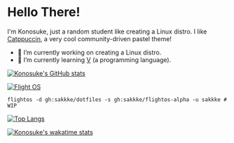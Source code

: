 <!--
**sakkke/sakkke** is a ✨ _special_ ✨ repository because its `README.md` (this file) appears on your GitHub profile.

Here are some ideas to get you started:

- 🔭 I’m currently working on ...
- 🌱 I’m currently learning ...
- 👯 I’m looking to collaborate on ...
- 🤔 I’m looking for help with ...
- 💬 Ask me about ...
- 📫 How to reach me: ...
- 😄 Pronouns: ...
- ⚡ Fun fact: ...
-->

# Hello There!
I'm Konosuke, just a random student like creating a Linux distro.
I like [Catppuccin](https://github.com/catppuccin/catppuccin), a very cool community-driven pastel theme!

- 🔭 I’m currently working on creating a Linux distro.
- 🌱 I’m currently learning [V](https://github.com/vlang/v) (a programming language).

[![Konosuke's GitHub stats](https://github-readme-stats.vercel.app/api?username=sakkke&hide_border=true&bg_color=24273a&text_color=cad3f5&icon_color=c6a0f6&title_color=8bd5ca)](https://github.com/anuraghazra/github-readme-stats)

[![Flight OS](https://github-readme-stats.vercel.app/api/pin/?username=sakkke&repo=flightos&hide_border=true&bg_color=24273a&text_color=cad3f5&icon_color=c6a0f6&title_color=8bd5ca)](https://github.com/sakkke/flightos)

```shell
flightos -d gh:sakkke/dotfiles -s gh:sakkke/flightos-alpha -u sakkke # WIP
```

[![Top Langs](https://github-readme-stats.vercel.app/api/top-langs/?username=sakkke&hide_border=true&langs_count=10&layout=compact&bg_color=24273a&text_color=cad3f5&icon_color=c6a0f6&title_color=8bd5ca)](https://github.com/anuraghazra/github-readme-stats)

[![Konosuke's wakatime stats](https://github-readme-stats.vercel.app/api/wakatime?username=sakkke&hide_border=true&bg_color=24273a&text_color=cad3f5&icon_color=c6a0f6&title_color=8bd5ca)](https://github.com/anuraghazra/github-readme-stats)
